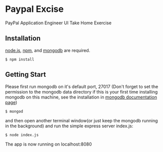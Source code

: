 # Paypal Excise

PayPal Application Engineer UI Take Home Exercise

## Installation
[node.js](http://nodejs.org/), [npm](https://www.npmjs.org/), and [mongodb](http://www.mongodb.org/) are required.

```
$ npm install
```

## Getting Start 

Please first run mongodb on it's default port, 27017 (Don't forget to set the permission to the mongodb data directory if this is your first time installing mongodb on this machine, see the installation in [mongodb documentation page](http://docs.mongodb.org/manual/))

```
$ mongod
```

and then open another terminal window(or just keep the mongodb running in the background) and run the simple express server index.js:
```
$ node index.js
```

The app is now running on localhost:8080
